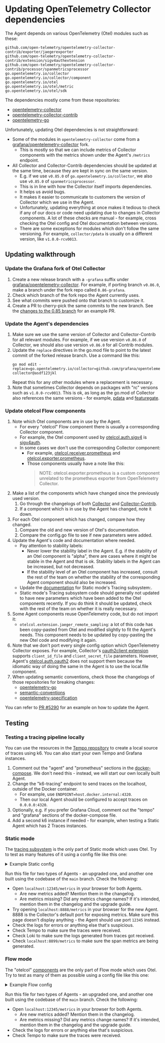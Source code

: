 # Updating OpenTelemetry Collector dependencies

The Agent depends on various OpenTelemetry (Otel) modules such as these:
```
github.com/open-telemetry/opentelemetry-collector-contrib/exporter/jaegerexporter
github.com/open-telemetry/opentelemetry-collector-contrib/extension/sigv4authextension
github.com/open-telemetry/opentelemetry-collector-contrib/processor/spanmetricsprocessor
go.opentelemetry.io/collector
go.opentelemetry.io/collector/component
go.opentelemetry.io/otel
go.opentelemetry.io/otel/metric
go.opentelemetry.io/otel/sdk
```

The dependencies mostly come from these repositories:

* [opentelemetry-collector](https://github.com/open-telemetry/opentelemetry-collector)
* [opentelemetry-collector-contrib](https://github.com/open-telemetry/opentelemetry-collector-contrib)
* [opentelemetry-go](https://github.com/open-telemetry/opentelemetry-go)

Unfortunately, updating Otel dependencies is not straightforward:

* Some of the modules in `opentelemetry-collector` come from a [grafana/opentelemetry-collector](https://github.com/grafana/opentelemetry-collector) fork. 
  * This is mostly so that we can include metrics of Collector components with the metrics shown under the Agent's `/metrics` endpoint.
* All Collector and Collector-Contrib dependencies should be updated at the same time, because they 
  are kept in sync on the same version.
  * E.g. if we use `v0.85.0` of `go.opentelemetry.io/collector`, we also use `v0.85.0` of `spanmetricsprocessor`.
  * This is in line with how the Collector itself imports dependencies.
  * It helps us avoid bugs.
  * It makes it easier to communicate to customers the version of Collector which we use in the Agent.
  * Unfortunately, updating everything at once makes it tedious to check if any of our docs or code need updating due to changes in Collector components. A lot of these checks are manual - for example, cross checking the Otel config and Otel documentation between versions.
  * There are some exceptions for modules which don't follow the same versioning. For example, `collector/pdata` is usually on a different version, like `v1.0.0-rcv0013`.

## Updating walkthrough

### Update the Grafana fork of Otel Collector

1. Create a new release branch with a `-grafana` suffix under [grafana/opentelemetry-collector](https://github.com/grafana/opentelemetry-collector). For example, if porting branch `v0.86.0`, make a branch under the fork repo called `0.86-grafana`.
2. Check which branch of the fork repo the Agent currently uses.
3. See what commits were pushed onto that branch to customize it.
4. Create a PR to cherry-pick the same commits to the new branch. See the [changes to the 0.85 branch](https://github.com/grafana/opentelemetry-collector/pull/8) for an example PR.

### Update the Agent's dependencies

1. Make sure we use the same version of Collector and Collector-Contrib for all relevant modules. For example, if we use version `v0.86.0` of Collector, we should also use version `v0.86.0` for all Contrib modules.
2. Update the `replace` directives in the go.mod file to point to the latest commit of the forked release branch. Use a command like this:
   ```
   go mod edit -replace=go.opentelemetry.io/collector=github.com/grafana/opentelemetry-collector@asdf123jkl
   ```
   Repeat this for any other modules where a replacement is necessary.
3. Note that sometimes Collector depends on packages with "rc" versions such as `v1.0.0-rcv0013`. This is ok, as long as the go.mod of Collector also references the same versions - for example, [pdata](https://github.com/open-telemetry/opentelemetry-collector/blob/v0.81.0/go.mod#L25) and [featuregate](https://github.com/open-telemetry/opentelemetry-collector/blob/v0.81.0/go.mod#L24).

### Update otelcol Flow components

1. Note which Otel components are in use by the Agent.
   * For every "otelcol" Flow component there is usually a corresponding Collector component.
   * For example, the Otel component used by [otelcol.auth.sigv4](https://grafana.com/docs/agent/latest/flow/reference/components/otelcol.auth.sigv4/) is [sigv4auth](https://github.com/open-telemetry/opentelemetry-collector-contrib/tree/main/extension/sigv4authextension).
   * In some cases we don't use the corresponding Collector component:
     * For example, [otelcol.receiver.prometheus](https://grafana.com/docs/agent/latest/flow/reference/components/otelcol.receiver.prometheus/) and [otelcol.exporter.prometheus](https://grafana.com/docs/agent/latest/flow/reference/components/otelcol.exporter.prometheus/).
     * Those components usually have a note like this:
       > NOTE: otelcol.exporter.prometheus is a custom component unrelated to the prometheus exporter from OpenTelemetry Collector.
2. Make a list of the components which have changed since the previously used version.
   1. Go through the changelogs of both [Collector](https://github.com/open-telemetry/opentelemetry-collector/releases) and [Collector-Contrib](https://github.com/open-telemetry/opentelemetry-collector-contrib/releases).
   2. If a component which is in use by the Agent has changed, note it down.
3. For each Otel component which has changed, compare how they changed.
   1. Compare the old and new version of Otel's documentation.
   2. Compare the config.go file to see if new parameters were added.
4. Update the Agent's code and documentation where needed.
   * Pay attention to stability labels:
      * Never lower the stability label in the Agent. E.g. if the stability 
       of an Otel component is "alpha", there are cases where it might be 
       stable in the Agent and that is ok. Stability labels in the Agent can 
       be increased, but not decreased.
      * If the stability level of an Otel component has increased, consult 
      the rest of the team on whether the stability of the corresponding 
      Agent component should also be increased.
   * Update the [documentation](https://grafana.com/docs/agent/latest/static/configuration/traces-config/) 
     for Static mode's Tracing subsystem:.
   * Static mode's Tracing subsystem code should generally not updated to 
     have new parameters which have been added to the Otel components recently.
     If you do think it should be updated, check with the rest of the team on
     whether it is really necessary.
5. Some Agent components reuse OpenTelemetry code, but do not import it:
   * `otelcol.extension.jaeger_remote_sampling`: a lot of this code has 
     been copy-pasted from Otel and modified slightly to fit the Agent's needs.
     This component needs to be updated by copy-pasting the new Otel code 
     and modifying it again.
6. Note that we don't port every single config option which OpenTelemetry Collector exposes.
   For example, Collector's [oauth2client extension](https://github.com/open-telemetry/opentelemetry-collector-contrib/tree/v0.85.0/extension/oauth2clientauthextension) supports `client_id_file` and `client_secret_file`
   parameters. However, Agent's [otelcol.auth.oauth2](https://grafana.com/docs/agent/latest/flow/reference/components/otelcol.auth.oauth2/) does not support them because the idiomatic way of doing the same
   in the Agent is to use the local.file component.
7. When updating semantic conventions, check those the changelogs of those repositories for breaking changes:
   * [opentelemetry-go](https://github.com/open-telemetry/opentelemetry-go/releases)
   * [semantic-conventions](https://github.com/open-telemetry/semantic-conventions/releases)
   * [opentelemetry-specification](https://github.com/open-telemetry/opentelemetry-specification/releases)

You can refer to [PR #5290](https://github.com/grafana/agent/pull/5290)
for an example on how to update the Agent.

## Testing

### Testing a tracing pipeline locally

You can use the resources in the [Tempo repository](https://github.com/grafana/tempo/tree/main/example/docker-compose/agent) to create a local source of traces using k6. You can also start your own Tempo and Grafana instances.

1. Comment out the "agent" and "prometheus" sections in the [docker-compose](https://github.com/grafana/tempo/blob/main/example/docker-compose/agent/docker-compose.yaml). We don't need this - instead, we will start our own locally built Agent.
2. Change the "k6-tracing" endpoint to send traces on the localhost, outside of the Docker container.
   * For example, use `ENDPOINT=host.docker.internal:4320`.
   * Then our local Agent should be configured to accept traces on `0.0.0.0:4320`.
3. Optionally, e.g. if you prefer Grafana Cloud, comment out the "tempo" and "grafana" sections of the docker-compose file.
4. Add a second k6 instance if needed - for example, when testing a Static Agent which has 2 Traces instances.

### Static mode

The [tracing subsystem](https://grafana.com/docs/agent/latest/static/configuration/traces-config/) is the only part of Static mode which uses Otel. Try to test as many features of it using a config file like this one:

<details>
  <summary>Example Static config</summary>

```
server:
  log_level: debug

logs:
  positions_directory: "/Users/ExampleUser/Desktop/otel_test/test_log_pos_dir"
  configs:
    - name: "grafanacloud-oteltest-logs"
      clients:
        - url: "https://logs-prod-008.grafana.net/loki/api/v1/push"
          basic_auth:
            username: "USERNAME"
            password: "PASSWORD"

traces:
  configs:
  - name: firstConfig
    receivers:
      otlp:
        protocols:
          grpc:
            endpoint: "0.0.0.0:4320"
    remote_write:
      - endpoint: tempo-prod-06-prod-gb-south-0.grafana.net:443
        basic_auth:
          username: "USERNAME"
          password: "PASSWORD"
    batch:
      timeout: 5s
      send_batch_size: 100
    automatic_logging:
      backend: "logs_instance"
      logs_instance_name: "grafanacloud-oteltest-logs"
      roots: true
    spanmetrics:
      handler_endpoint: "localhost:8899"
      namespace: "otel_test_"
    tail_sampling:
      policies:
        [
          {
            name: test-policy-4,
            type: probabilistic,
            probabilistic: {sampling_percentage: 100}
          },
        ]
    service_graphs:
      enabled: true
  - name: secondConfig
    receivers:
      otlp:
        protocols:
          grpc:
            endpoint: "0.0.0.0:4321"
    remote_write:
      - endpoint: tempo-prod-06-prod-gb-south-0.grafana.net:443
        basic_auth:
          username: "USERNAME"
          password: "PASSWORD"
    batch:
      timeout: 5s
      send_batch_size: 100
    tail_sampling:
      policies:
        [
          {
            name: test-policy-4,
            type: probabilistic,
            probabilistic: {sampling_percentage: 100}
          },
        ]
    service_graphs:
      enabled: true

```

</details>

Run this file for two types of Agents - an upgraded one, and another one built using the codebase of the `main` branch. Check the following:

* Open `localhost:12345/metrics` in your browser for both Agents.
  * Are new metrics added? Mention them in the changelog.
  * Are metrics missing? Did any metrics change names? If it's intended, mention them in the changelog and the upgrade guide.
* Try opening `localhost:8888/metrics` in your browser for the new Agent. 8888 is the Collector's default port for exposing metrics. Make sure this page doesn't display anything - the Agent should use port `12345` instead.
* Check the logs for errors or anything else that's suspicious.
* Check Tempo to make sure the traces were received.
* Check Loki to make sure the logs generated from traces got received.
* Check `localhost:8899/metrics` to make sure the span metrics are being generated.

### Flow mode

The "otelcol" [components](https://grafana.com/docs/agent/latest/flow/reference/components/) are the only part of Flow mode which uses Otel. Try to test as many of them as possible using a config file like this one:

<details>
  <summary>Example Flow config</summary>

```
otelcol.receiver.otlp "default" {
    grpc {
        endpoint = "0.0.0.0:4320"
    }

    output {
        traces  = [otelcol.processor.batch.default.input]
    }
}

otelcol.processor.batch "default" {
    timeout = "5s"
    send_batch_size = 100

    output {
        traces  = [otelcol.processor.tail_sampling.default.input]
    }
}

otelcol.processor.tail_sampling "default" {
  decision_wait               = "5s"
  num_traces                  = 50000
  expected_new_traces_per_sec = 0

  policy {
    name = "test-policy-1"
    type = "probabilistic"

    probabilistic {
      sampling_percentage = 10
    }
  }

  policy {
    name = "test-policy-2"
    type = "status_code"

    status_code {
      status_codes = ["ERROR"]
    }
  }

  output {
    traces = [otelcol.exporter.otlp.default.input]
  }
}

otelcol.exporter.otlp "default" {
    client {
        endpoint = "localhost:4317"
        tls {
            insecure = true
        }
    }
}
```

</details>

Run this file for two types of Agents - an upgraded one, and another one built using the codebase of the `main` branch. Check the following:

* Open `localhost:12345/metrics` in your browser for both Agents.
  * Are new metrics added? Mention them in the changelog.
  * Are metrics missing? Did any metrics change names? If it's intended, mention them in the changelog and the upgrade guide.
* Check the logs for errors or anything else that's suspicious.
* Check Tempo to make sure the traces were received.
